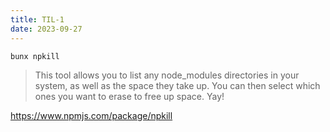 ```yaml
---
title: TIL-1
date: 2023-09-27
---
```

```bash
bunx npkill
```

> This tool allows you to list any node_modules directories in your system, as well as the space they take up. You can then select which ones you want to erase to free up space. Yay!

https://www.npmjs.com/package/npkill